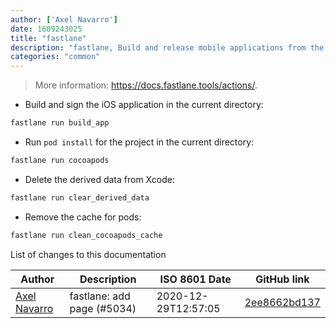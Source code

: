 ```yaml
---
author: ['Axel Navarro']
date: 1609243025
title: "fastlane"
description: "fastlane, Build and release mobile applications from the command-line."
categories: "common"
---
```

> More information: <https://docs.fastlane.tools/actions/>.

- Build and sign the iOS application in the current directory:

```bash
fastlane run build_app
```

- Run `pod install` for the project in the current directory:

```bash
fastlane run cocoapods
```

- Delete the derived data from Xcode:

```bash
fastlane run clear_derived_data
```

- Remove the cache for pods:

```bash
fastlane run clean_cocoapods_cache
```
List of changes to this documentation


Author | Description | ISO 8601 Date | GitHub link
------|-----|-----|-----
[Axel Navarro](mailto:navarroaxel@gmail.com) | fastlane: add page (#5034) | 2020-12-29T12:57:05 | [2ee8662bd137](https://github.com/tldr-pages/tldr/commit/2ee8662bd137d61295fd9057d4f459d0cc982af8)

